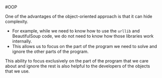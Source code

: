 #OOP 

One of the advantages of the object-oriented approach is that it can hide complexity.
- For example, while we need to know how to use the `urllib` and BeautifulSoup code, we do not need to know how those libraries work internally.
- This allows us to focus on the part of the program we need to solve and ignore the other parts of the program.

This ability to focus exclusively on the part of the program that we care about and ignore the rest is also helpful to the developers of the objects that we use.
